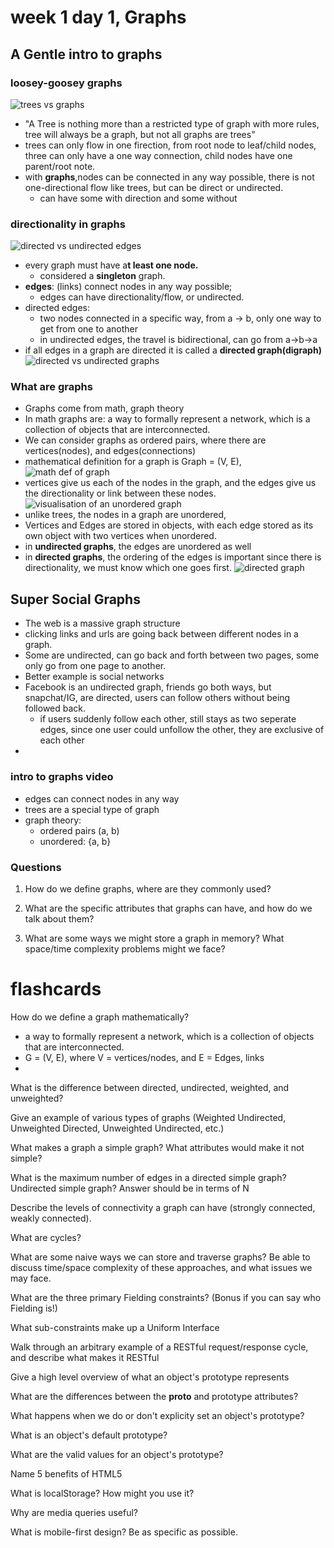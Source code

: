 # week 1 day 1, Graphs

## A Gentle intro to graphs
### loosey-goosey graphs
![trees vs graphs](https://cdn-images-1.medium.com/max/1600/1*rguQ2Y2Z920IYGkO0cHHtQ.jpeg)

- "A Tree is nothing more than a restricted type of graph with more rules, tree will always be a graph, but not all graphs are trees"
- trees can only flow in one firection, from root node to leaf/child nodes, three can only have a one way connection, child nodes have one parent/root note.
- with **graphs**,nodes can be connected in any way possible, there is not one-directional flow like trees, but can be direct or undirected.
  - can have some with direction and some without


### directionality in graphs
![directed vs undirected edges](https://cdn-images-1.medium.com/max/1600/1*nXh55HVMJavGwzSB5jS_-Q.jpeg)
- every graph must have a**t least one node.**
  - considered a **singleton** graph.
- **edges**: (links) connect nodes in any way possible;
  - edges can have directionality/flow, or undirected.
- directed edges:
  - two nodes connected in a specific way, from a -> b, only one way to get from one to another
  - in undirected edges, the travel is bidirectional, can go from a->b->a
- if all edges in a graph are directed it is called a **directed graph(digraph)**
![directed vs undirected graphs](https://cdn-images-1.medium.com/max/1600/1*cS26jONjjQ5ACImJmHhtqg.jpeg)

### What are graphs
- Graphs come from math, graph theory
- In math graphs are: a way to formally represent a network, which is a collection of objects that are interconnected.
- We can consider graphs as ordered pairs, where there are vertices(nodes), and edges(connections)
- mathematical definition for a graph is Graph = (V, E), 
![math def of graph](https://cdn-images-1.medium.com/max/1600/1*zAmHaDww1A31Esup-Rmr-w.jpeg)
- vertices give us each of the nodes in the graph, and the edges give us the directionality or link between these nodes. 
![visualisation of an unordered graph](https://cdn-images-1.medium.com/max/1600/1*goT8sipQbDIoogV6Kc_3KA.jpeg)
- unlike trees, the nodes in a graph are unordered,
- Vertices and Edges are stored in objects, with each edge stored as its own object with two vertices when unordered.
- in **undirected graphs**, the edges are unordered as well
- in **directed graphs**, the ordering of the edges is important since there is directionality, we must know which one goes first.
 ![directed graph](https://cdn-images-1.medium.com/max/1600/1*ThD5bfLUyEx49s5S9qKKow.jpeg)

## Super Social Graphs
- The web is a massive graph structure
- clicking links and urls are going back between different nodes in a graph.
- Some are undirected, can go back and forth between two pages, some only go from one page to another.
- Better example is social networks
- Facebook is an undirected graph, friends go both ways, but snapchat/IG, are directed, users can follow others without being followed back.
  - if users suddenly follow each other, still stays as two seperate edges, since one user could unfollow the other, they are exclusive of each other
-

### intro to graphs video
- edges can connect nodes in any way
- trees are a special type of graph
- graph theory:
  - ordered pairs (a, b)
  - unordered: {a, b}

### Questions
1. How do we define graphs, where are they commonly used?

2. What are the specific attributes that graphs can have, and how do we talk about them?

3. What are some ways we might store a graph in memory? What space/time complexity problems might we face?


# flashcards
 How do we define a graph mathematically?
 - a way to formally represent a network, which is a collection of objects that are interconnected.
 - G = (V, E), where V = vertices/nodes, and E = Edges, links
 - 


 What is the difference between directed, undirected, weighted, and unweighted?


 Give an example of various types of graphs (Weighted Undirected, Unweighted Directed, Unweighted Undirected, etc.)


 What makes a graph a simple graph? What attributes would make it not simple?


 What is the maximum number of edges in a directed simple graph? 
 Undirected simple graph? Answer should be in terms of N


 Describe the levels of connectivity a graph can have (strongly connected, weakly connected).


 What are cycles?


 What are some naive ways we can store and traverse graphs? Be able to discuss time/space complexity of these approaches, and what issues we may face.


 What are the three primary Fielding constraints? (Bonus if you can say who Fielding is!)


 What sub-constraints make up a Uniform Interface


 Walk through an arbitrary example of a RESTful request/response cycle, and describe what makes it RESTful


 Give a high level overview of what an object's prototype represents
 
 
 What are the differences between the __proto__ and prototype attributes?
 
 
 What happens when we do or don't explicity set an object's prototype?
 
 
 What is an object's default prototype?
 
 
 What are the valid values for an object's prototype?
 
 
 Name 5 benefits of HTML5
 
 
 What is localStorage? How might you use it?
 
 
 Why are media queries useful?
 
 
 What is mobile-first design? Be as specific as possible.
